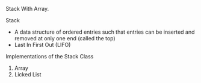 Stack With Array.

Stack
- A data structure of ordered entries such that entries can be inserted and removed at only one end (called the top)
- Last In First Out (LIFO)

Implementations of the Stack Class
1. Array
2. Licked List